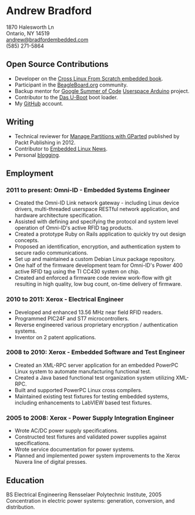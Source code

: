 # Andrew Bradford

1870 Halesworth Ln  
Ontario, NY 14519  
[andrew@bradfordembedded.com][email]  
(585) 271-5864  

[email]: mailto:andrew@bradfordembedded.com

## Open Source Contributions

* Developer on the [Cross Linux From Scratch embedded book][clfs].
* Participant in the [BeagleBoard.org][beagle] community.
* Backup mentor for [Google Summer of Code][gsoc] [Userspace Arduino][ua]
  project.
* Contributor to the [Das U-Boot][u-boot] boot loader.
* My [GitHub][github] account.

[clfs]: http://cross-lfs.org/view/clfs-embedded/
[beagle]: http://beagleboard.org
[gsoc]: https://www.google-melange.com/gsoc/homepage/google/gsoc2013
[ua]: http://elinux.org/Userspace_Arduino
[u-boot]: http://www.denx.de/wiki/U-Boot/WebHome
[github]: http://github.com/bradfa

## Writing

* Technical reviewer for [Manage Partitions with GParted][gparted] published by
Packt Publishing in 2012.
* Contributor to [Embedded Linux News][emlinews].
* Personal [blogging][blog].

[gparted]: http://www.packtpub.com/manage-disk-space-partitions-with-gparted/book
[emlinews]: http://www.emlinews.net
[blog]: http://www.bradfordembedded.com

## Employment

### 2011 to present: Omni-ID - Embedded Systems Engineer

* Created the Omni-ID Link network gateway - including Linux device drivers,
  multi-threaded userspace RESTful network application, and hardware
  architecture specification.
* Assisted with defining and specifying the protocol and system level operation
  of Omni-ID's active RFID tag products.
* Created a prototype Ruby on Rails application to quickly try out design
  concepts.
* Proposed an identification, encryption, and authentication system to secure
  radio communications.
* Set up and maintained a custom Debian Linux package repository.
* One half of the firmware development team for Omni-ID's Power 400 active RFID
  tag using the TI CC430 system on chip.
* Created and enforced a firmware code review work-flow with git resulting in
  high quality, low bug count, on-time delivery of firmware.

### 2010 to 2011: Xerox - Electrical Engineer

* Developed and enhanced 13.56 MHz near field RFID readers.
* Programmed PIC24F and ST7 microcontrollers.
* Reverse engineered various proprietary encryption / authentication systems.
* Inventor on 2 patent applications.

### 2008 to 2010: Xerox - Embedded Software and Test Engineer

* Created an XML-RPC server application for an embedded PowerPC Linux system to
automate manufacturing functional test.
* Created a Java based functional test organization system utilizing XML-RPC.
* Built and supported PowerPC Linux cross compilers.
* Maintained existing test fixtures for testing embedded systems, including
enhancements to LabVIEW based test fixtures.

### 2005 to 2008: Xerox - Power Supply Integration Engineer

* Wrote AC/DC power supply specifications.
* Constructed test fixtures and validated power supplies against specifications.
* Wrote service documentation for power systems.
* Planned and implemented power system improvements to the Xerox Nuvera line of
digital presses.

## Education

BS Electrical Engineering Rensselaer Polytechnic Institute, 2005  
Concentration in electric power systems: generation, conversion, and
distribution.
